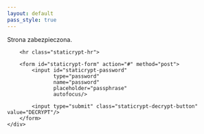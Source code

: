 ```yaml
---
layout: default
pass_style: true
---
```


<div class="staticrypt-page" id="str">
    <div class="staticrypt-form">
        <div class="staticrypt-instructions">
            <p class="staticrypt-title">Strona zabezpieczona.</p>
            <p></p>
        </div>

        <hr class="staticrypt-hr">

        <form id="staticrypt-form" action="#" method="post">
            <input id="staticrypt-password"
                   type="password"
                   name="password"
                   placeholder="passphrase"
                   autofocus/>

            <input type="submit" class="staticrypt-decrypt-button" value="DECRYPT"/>
        </form>
    </div>

</div>

<script src="https://cdnjs.cloudflare.com/ajax/libs/crypto-js/3.1.9-1/crypto-js.min.js" integrity="sha384-lp4k1VRKPU9eBnPePjnJ9M2RF3i7PC30gXs70+elCVfgwLwx1tv5+ctxdtwxqZa7" crossorigin="anonymous"></script>

<script>
    document.getElementById('staticrypt-form').addEventListener('submit', function(e) {
        e.preventDefault();
    
        var client = new XMLHttpRequest();
        client.open('GET', '/foo.txt');
        client.onreadystatechange = function() {
        var passphrase = document.getElementById('staticrypt-password').value,
            encryptedMsg = client.responseText,
            encryptedHMAC = encryptedMsg.substring(0, 64),
            encryptedHTML = encryptedMsg.substring(64),
            decryptedHMAC = CryptoJS.HmacSHA256(encryptedHTML, CryptoJS.SHA256(passphrase).toString()).toString();

        if (decryptedHMAC !== encryptedHMAC) {
            alert('Naprawdę wydawało Ci się, że takie jest hasło? XD');
            return;
        }

        var plainHTML = CryptoJS.AES.decrypt(encryptedHTML, passphrase).toString(CryptoJS.enc.Utf8);

        document.getElementById('str').innerHTML = plainHTML;
        }
        client.send();
    

    });
</script>

